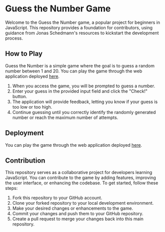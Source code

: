 # Guess the Number Game

Welcome to the Guess the Number game, a popular project for beginners in JavaScript. This repository provides a foundation for contributors, using guidance from Jonas Schedmann's resources to kickstart the development process.

## How to Play

Guess the Number is a simple game where the goal is to guess a random number between 1 and 20. You can play the game through the web application deployed [here](https://devbas-ed.github.io/Guess-the-number/).

1. When you access the game, you will be prompted to guess a number.
2. Enter your guess in the provided input field and click the "Check!" button.
3. The application will provide feedback, letting you know if your guess is too low or too high.
4. Continue guessing until you correctly identify the randomly generated number or reach the maximum number of attempts.

## Deployment

You can play the game through the web application deployed [here](https://devbas-ed.github.io/Guess-the-number/).

## Contribution

This repository serves as a collaborative project for developers learning JavaScript. You can contribute to the game by adding features, improving the user interface, or enhancing the codebase. To get started, follow these steps:

1. Fork this repository to your GitHub account.
2. Clone your forked repository to your local development environment.
3. Make your desired changes or enhancements to the game.
4. Commit your changes and push them to your GitHub repository.
5. Create a pull request to merge your changes back into this main repository.
